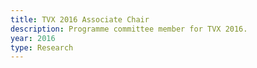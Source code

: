 ```yaml
---
title: TVX 2016 Associate Chair
description: Programme committee member for TVX 2016.
year: 2016
type: Research
---
```

